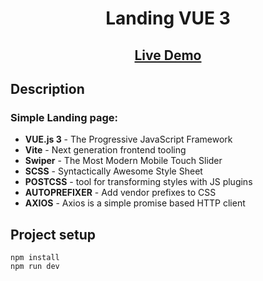 <h1 align="center">Landing VUE 3</h1>
<h2 align="center">

</h2>

<h2 align="center"><a  href="https://vandeko1.github.io/Landing-VUE/">Live Demo</a></h2>


## Description


### Simple Landing page:

- **VUE.js 3** - The Progressive JavaScript Framework
- **Vite** - Next generation frontend tooling
- **Swiper** - The Most Modern Mobile Touch Slider
- **SCSS** - Syntactically Awesome Style Sheet
- **POSTCSS** - tool for transforming styles with JS plugins
- **AUTOPREFIXER** - Add vendor prefixes to CSS
- **AXIOS** - Axios is a simple promise based HTTP client


## Project setup

```
npm install
npm run dev
```



